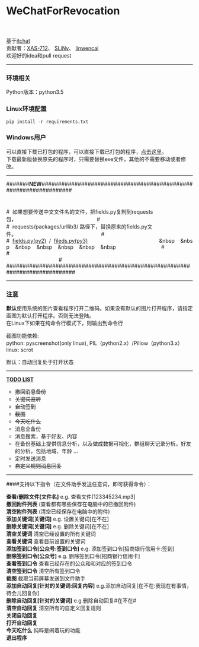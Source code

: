 # WeChatForRevocation<br><br>
基于<a href="https://github.com/littlecodersh/ItChat.git">itchat</a>  
贡献者：<a href='https://github.com/XAS-712'>XAS-712</a>、 <a href='https://github.com/SLiNv'>SLiNv</a>、 <a href="https://github.com/linwencai">linwencai</a>  
欢迎好的idea和pull request  

-----
### 环境相关
Python版本：python3.5  

### Linux环境配置  
`pip install -r requirements.txt`  

### Windows用户  

可以直接下载已打包的程序，可以直接下载已打包的程序，[点击这里](https://github.com/ZKeeer/WeChatForRevocation/releases)。  
下载最新版替换原先的程序时，只需要替换exe文件，其他的不需要移动或者修改。  

--------
#######**NEW**##################################################################

#

#&nbsp;&nbsp;如果想要传送中文文件名的文件，把fields.py复制到requests包，&nbsp;&nbsp;&nbsp;&nbsp;&nbsp;&nbsp;&nbsp;&nbsp;&nbsp;&nbsp;&nbsp;&nbsp;&nbsp;&nbsp;&nbsp;&nbsp;&nbsp;&nbsp;&nbsp;&nbsp;&nbsp;&nbsp;&nbsp;&nbsp;&nbsp;&nbsp;&nbsp;&nbsp;&nbsp;&nbsp;&nbsp;&nbsp;&nbsp;&nbsp;&nbsp;&nbsp;&nbsp;&nbsp;&nbsp;&nbsp;&nbsp;&nbsp;&nbsp;&nbsp;&nbsp;&nbsp;&nbsp;&nbsp;&nbsp;&nbsp;&nbsp;&nbsp;&nbsp;&nbsp;&nbsp;#<br>
#&nbsp;&nbsp;requests/packages/urllib3/ 路径下，替换原来的fields.py文件。&nbsp;&nbsp;&nbsp;&nbsp;&nbsp;&nbsp;&nbsp;&nbsp;&nbsp;&nbsp;&nbsp;&nbsp;&nbsp;&nbsp;&nbsp;&nbsp;&nbsp;&nbsp;&nbsp;&nbsp;&nbsp;&nbsp;&nbsp;&nbsp;&nbsp;&nbsp;&nbsp;&nbsp;&nbsp;&nbsp;&nbsp;&nbsp;&nbsp;&nbsp;&nbsp;&nbsp;&nbsp;&nbsp;&nbsp;&nbsp;&nbsp;&nbsp;&nbsp;&nbsp;&nbsp;&nbsp;&nbsp;&nbsp;&nbsp;&nbsp;&nbsp;&nbsp;&nbsp;&nbsp;&nbsp;&nbsp;&nbsp;&nbsp;#<br>
#&nbsp;&nbsp;<a href="https://github.com/ZKeeer/WeChatAssistant/tree/master/fields/fields-py2">fields.py(py2)</a>&nbsp;&nbsp;/&nbsp;&nbsp;<a href="https://github.com/ZKeeer/WeChatAssistant/tree/master/fields/fields-py3">fileds.py(py3)</a>&nbsp;&nbsp;&nbsp;&nbsp;&nbsp;&nbsp;&nbsp;&nbsp;&nbsp;&nbsp;&nbsp;&nbsp;&nbsp;&nbsp;&nbsp;&nbsp;&nbsp;&nbsp;&nbsp;&nbsp;&nbsp;&nbsp;&nbsp;&nbsp;&nbsp;&nbsp;&nbsp;&nbsp;&nbsp;&nbsp;&nbsp;&nbsp;&nbsp;&nbsp;&nbsp;&nbsp;&nbsp;&nbsp;&nbsp;&nbsp;&nbsp;&nbsp;&nbsp;&nbsp;&nbsp;&nbsp;&nbsp;&nbsp;&nbsp;&nbsp&nbsp;&nbsp;&nbsp;&nbsp;&nbsp&nbsp;&nbsp;&nbsp;&nbsp;&nbsp&nbsp;&nbsp;&nbsp;&nbsp;&nbsp&nbsp;&nbsp;&nbsp;&nbsp;&nbsp&nbsp;&nbsp;&nbsp;&nbsp;&nbsp&nbsp;&nbsp;&nbsp;&nbsp;&nbsp&nbsp;&nbsp;&nbsp;&nbsp;&nbsp;&nbsp;&nbsp;&nbsp;&nbsp;&nbsp;&nbsp;&nbsp;&nbsp;&nbsp;&nbsp;&nbsp;&nbsp;&nbsp;&nbsp;&nbsp;&nbsp;&nbsp;&nbsp;&nbsp;&nbsp;&nbsp;&nbsp;&nbsp;&nbsp;&nbsp;&nbsp;#<br>
#&nbsp;&nbsp;&nbsp;&nbsp;&nbsp;&nbsp;&nbsp;&nbsp;&nbsp;&nbsp;&nbsp;&nbsp;&nbsp;&nbsp;&nbsp;&nbsp;&nbsp;&nbsp;&nbsp;&nbsp;&nbsp;&nbsp;&nbsp;&nbsp;&nbsp;&nbsp;&nbsp;&nbsp;&nbsp;&nbsp;&nbsp;&nbsp;&nbsp;&nbsp;&nbsp;&nbsp;&nbsp;&nbsp;&nbsp;&nbsp;&nbsp;&nbsp;&nbsp;&nbsp;&nbsp;&nbsp;&nbsp;&nbsp;&nbsp;&nbsp;&nbsp;&nbsp;&nbsp;&nbsp;&nbsp;&nbsp;&nbsp;&nbsp;&nbsp;&nbsp;&nbsp;&nbsp;&nbsp;&nbsp;&nbsp;&nbsp;&nbsp;&nbsp;&nbsp;&nbsp;&nbsp;&nbsp;&nbsp;&nbsp;&nbsp;&nbsp;&nbsp;&nbsp;&nbsp;&nbsp;&nbsp;&nbsp;&nbsp;&nbsp;&nbsp;&nbsp;&nbsp;&nbsp;&nbsp;&nbsp;&nbsp;&nbsp;&nbsp;&nbsp;&nbsp;&nbsp;&nbsp;&nbsp;&nbsp;&nbsp;&nbsp;&nbsp;&nbsp;&nbsp;&nbsp;&nbsp;&nbsp;&nbsp;&nbsp;&nbsp;&nbsp;&nbsp;&nbsp;&nbsp;&nbsp;&nbsp;&nbsp;&nbsp;&nbsp;&nbsp;&nbsp;&nbsp;&nbsp;&nbsp;&nbsp;&nbsp;&nbsp;&nbsp;&nbsp;&nbsp;&nbsp;&nbsp;&nbsp;&nbsp;&nbsp;&nbsp;&nbsp;&nbsp;&nbsp;&nbsp;&nbsp;&nbsp;&nbsp;&nbsp;&nbsp;&nbsp;&nbsp;&nbsp;&nbsp;&nbsp;&nbsp;&nbsp;&nbsp;&nbsp;&nbsp;&nbsp;&nbsp;&nbsp;&nbsp;&nbsp;&nbsp;#<br>
#############################################################################


------
### 注意
**默认**使用系统的图片查看程序打开二维码。如果没有默认的图片打开程序，请指定画图为默认打开程序。否则无法登陆。  
在Linux下如果在纯命令行模式下，则输出到命令行

截图功能依赖:   
    python: pyscreenshot(only linux), PIL（python2.x）/Pillow（python3.x）  
    linux: scrot
    
默认：自动回复处于打开状态

------

**<a href='http://zkeeer.space/?page_id=2'>TODO LIST</a>**<br>
<ul type="circle">
    <li><del>撤回消息备份</del></li>
    <li><del>关键词监听</del></li>
    <li><del>自动签到</del></li>
    <li><del>截图</del></li>
    <li><del>今天吃什么</del></li>
    <li>消息全备份</li>
    <li>消息搜索，基于好友、内容</li>
    <li>在备份基础上提供信息分析，以及做成数据可视化，群组聊天记录分析。好友的分析，包括地域、年龄 …</li>
    <li>定时发送消息</li>
    <li><del>自定义规则消息回复</del></li>
</ul>

------
####支持以下指令（在文件助手发送任意词，即可获得命令）：


**查看/删除文件[文件名]** e.g. 查看文件[123345234.mp3]<br>
**撤回附件列表** (查看都有哪些保存在电脑中的已撤回附件)<br>
**清空附件列表** (清空已经保存在电脑中的附件)<br>
**添加关键词[关键词]**  e.g. 设置关键词[在不在]<br>
**删除关键词[关键词]**  e.g. 删除关键词[在不在]<br>
**清空关键词**  清空已经设置的所有关键词<br>
**查看关键词**  查看目前设置的关键词<br>
**添加签到口令[公众号:签到口令]**   e.g. 添加签到口令[招商银行信用卡:签到]<br>
**删除签到口令[公众号]**   e.g. 删除签到口令[招商银行信用卡]<br>
**查看签到口令**  查看已经存在的公众和和对应的签到口令<br>
**清空签到口令**  清空所有签到口令<br>
**截图** 截取当前屏幕发送到文件助手<br>
**添加自动回复[针对的关键词:回复内容]** e.g.添加自动回复[在不在:我现在有事情，待会儿回复你]<br>
**删除自动回复[针对的关键词]** e.g.删除自动回复#在不在#<br>
**清空自动回复** 清空所有的自定义回复规则<br>
**关闭自动回复** <br>
**打开自动回复** <br>
**今天吃什么** 纯粹是闹着玩的功能 <br>
**退出程序** <br>
